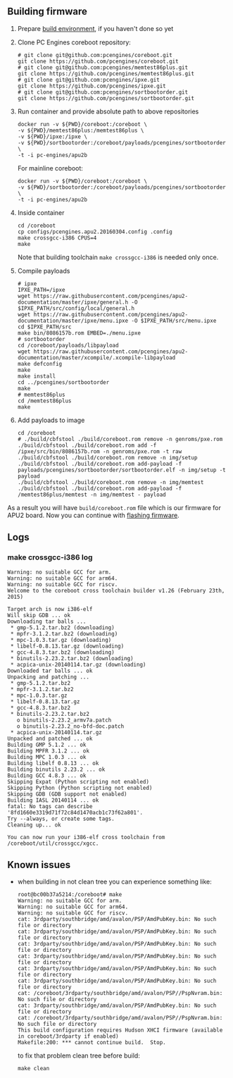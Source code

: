 Building firmware
-----------------

1. Prepare [build environment](building_env.md), if you haven't done so yet
2. Clone PC Engines coreboot repository:

    ```
    # git clone git@github.com:pcengines/coreboot.git
    git clone https://github.com/pcengines/coreboot.git
    # git clone git@github.com:pcengines/memtest86plus.git
    git clone https://github.com/pcengines/memtest86plus.git
    # git clone git@github.com:pcengines/ipxe.git
    git clone https://github.com/pcengines/ipxe.git
    # git clone git@github.com:pcengines/sortbootorder.git
    git clone https://github.com/pcengines/sortbootorder.git
    ```
3. Run container and provide absolute path to above repositories

    ```
    docker run -v ${PWD}/coreboot:/coreboot \
    -v ${PWD}/memtest86plus:/memtest86plus \
    -v ${PWD}/ipxe:/ipxe \
    -v ${PWD}/sortbootorder:/coreboot/payloads/pcengines/sortbootorder \
    -t -i pc-engines/apu2b
    ```
    
    For mainline coreboot:

    ```
    docker run -v ${PWD}/coreboot:/coreboot \
    -v ${PWD}/sortbootorder:/coreboot/payloads/pcengines/sortbootorder \
    -t -i pc-engines/apu2b
    ```

4. Inside container

    ```
    cd /coreboot
    cp configs/pcengines.apu2.20160304.config .config
    make crossgcc-i386 CPUS=4
    make
    ```

    Note that building toolchain `make crossgcc-i386` is needed only once.

5. Compile payloads

    ```
    # ipxe
    IPXE_PATH=/ipxe
    wget https://raw.githubusercontent.com/pcengines/apu2-documentation/master/ipxe/general.h -O $IPXE_PATH/src/config/local/general.h
    wget https://raw.githubusercontent.com/pcengines/apu2-documentation/master/ipxe/menu.ipxe -O $IPXE_PATH/src/menu.ipxe
    cd $IPXE_PATH/src
    make bin/8086157b.rom EMBED=./menu.ipxe
    # sortbootorder
    cd /coreboot/payloads/libpayload
    wget https://raw.githubusercontent.com/pcengines/apu2-documentation/master/xcompile/.xcompile-libpayload
    make defconfig
    make
    make install
    cd ../pcengines/sortbootorder
    make
    # memtest86plus
    cd /memtest86plus
    make
    ```
6. Add payloads to image

   ```
   cd /coreboot
   # ./build/cbfstool ./build/coreboot.rom remove -n genroms/pxe.rom
   ./build/cbfstool ./build/coreboot.rom add -f /ipxe/src/bin/8086157b.rom -n genroms/pxe.rom -t raw
   ./build/cbfstool ./build/coreboot.rom remove -n img/setup
   ./build/cbfstool ./build/coreboot.rom add-payload -f payloads/pcengines/sortbootorder/sortbootorder.elf -n img/setup -t payload
   ./build/cbfstool ./build/coreboot.rom remove -n img/memtest
   ./build/cbfstool ./build/coreboot.rom add-payload -f /memtest86plus/memtest -n img/memtest - payload
   ```

As a result you will have `build/coreboot.rom` file which is our firmware for
APU2 board. Now you can continue with [flashing firmware](firmware_flashing.md).


Logs
----

### make crossgcc-i386 log

```
Warning: no suitable GCC for arm.
Warning: no suitable GCC for arm64.
Warning: no suitable GCC for riscv.
Welcome to the coreboot cross toolchain builder v1.26 (February 23th, 2015)

Target arch is now i386-elf
Will skip GDB ... ok
Downloading tar balls ... 
 * gmp-5.1.2.tar.bz2 (downloading)
 * mpfr-3.1.2.tar.bz2 (downloading)
 * mpc-1.0.3.tar.gz (downloading)
 * libelf-0.8.13.tar.gz (downloading)
 * gcc-4.8.3.tar.bz2 (downloading)
 * binutils-2.23.2.tar.bz2 (downloading)
 * acpica-unix-20140114.tar.gz (downloading)
Downloaded tar balls ... ok
Unpacking and patching ... 
 * gmp-5.1.2.tar.bz2
 * mpfr-3.1.2.tar.bz2
 * mpc-1.0.3.tar.gz
 * libelf-0.8.13.tar.gz
 * gcc-4.8.3.tar.bz2
 * binutils-2.23.2.tar.bz2
   o binutils-2.23.2_armv7a.patch
   o binutils-2.23.2_no-bfd-doc.patch
 * acpica-unix-20140114.tar.gz
Unpacked and patched ... ok
Building GMP 5.1.2 ... ok
Building MPFR 3.1.2 ... ok
Building MPC 1.0.3 ... ok
Building libelf 0.8.13 ... ok
Building binutils 2.23.2 ... ok
Building GCC 4.8.3 ... ok
Skipping Expat (Python scripting not enabled)
Skipping Python (Python scripting not enabled)
Skipping GDB (GDB support not enabled)
Building IASL 20140114 ... ok
fatal: No tags can describe '8fd1660e3319d71f72c84d1470acb1c73f62a801'.
Try --always, or create some tags.
Cleaning up... ok

You can now run your i386-elf cross toolchain from /coreboot/util/crossgcc/xgcc.
```

Known issues
------------

* when building in not clean tree you can experience something like:

    ```
    root@bc00b37a5214:/coreboot# make
    Warning: no suitable GCC for arm.
    Warning: no suitable GCC for arm64.
    Warning: no suitable GCC for riscv.
    cat: 3rdparty/southbridge/amd/avalon/PSP/AmdPubKey.bin: No such file or directory
    cat: 3rdparty/southbridge/amd/avalon/PSP/AmdPubKey.bin: No such file or directory
    cat: 3rdparty/southbridge/amd/avalon/PSP/AmdPubKey.bin: No such file or directory
    cat: 3rdparty/southbridge/amd/avalon/PSP/AmdPubKey.bin: No such file or directory
    cat: 3rdparty/southbridge/amd/avalon/PSP/AmdPubKey.bin: No such file or directory
    cat: 3rdparty/southbridge/amd/avalon/PSP/AmdPubKey.bin: No such file or directory
    cat: /coreboot/3rdparty/southbridge/amd/avalon/PSP//PspNvram.bin: No such file or directory
    cat: 3rdparty/southbridge/amd/avalon/PSP/AmdPubKey.bin: No such file or directory
    cat: /coreboot/3rdparty/southbridge/amd/avalon/PSP//PspNvram.bin: No such file or directory
    This build configuration requires Hudson XHCI firmware (available in coreboot/3rdparty if enabled)
    Makefile:200: *** cannot continue build.  Stop.
    ```

    to fix that problem clean tree before build:

    ```
    make clean
    ```
